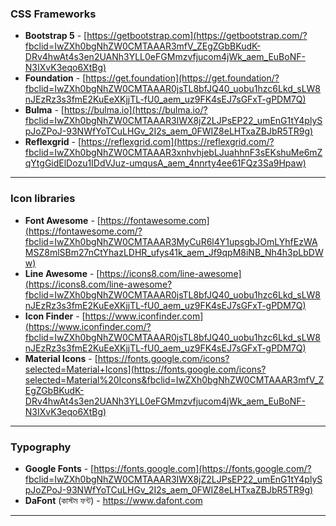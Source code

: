 ### CSS Frameworks
- **Bootstrap 5** - [https://getbootstrap.com](https://getbootstrap.com/?fbclid=IwZXh0bgNhZW0CMTAAAR3mfV_ZEgZGbBKudK-DRv4hwAt4s3en2UANh3YLL0eFGMmzvfjucom4jWk_aem_EuBoNF-N3IXvK3eqo6XtBg)
- **Foundation** - [https://get.foundation](https://get.foundation/?fbclid=IwZXh0bgNhZW0CMTAAAR0jsTL8bfJQ40_uobu1hzc6Lkd_sLW8nJEzRz3s3fmE2KuEeXKjjTL-fU0_aem_uz9FK4sEJ7sGFxT-gPDM7Q)
- **Bulma** - [https://bulma.io](https://bulma.io/?fbclid=IwZXh0bgNhZW0CMTAAAR3IWX8jZ2LJPsEP22_umEnG1tY4plySpJoZPoJ-93NWfYoTCuLHGv_2I2s_aem_0FWIZ8eLHTxaZBJbR5TR9g)
- **Reflexgrid** - [https://reflexgrid.com](https://reflexgrid.com/?fbclid=IwZXh0bgNhZW0CMTAAAR3xnhvhjebLJuahhnF3sEKshuMe6mZqYtgGidElDozu1IDdVJuz-umqusA_aem_4nnrty4ee61FQz3Sa9Hpaw)

---

### Icon libraries
- **Font Awesome** - [https://fontawesome.com](https://fontawesome.com/?fbclid=IwZXh0bgNhZW0CMTAAAR3MyCuR6l4Y1upsgbJOmLYhfEzWAMSZ8mlSBm27nCtYhazLDHR_ufys41k_aem_Jf9qpM8iNB_Nh4h3pLbDWw)
- **Line Awesome** - [https://icons8.com/line-awesome](https://icons8.com/line-awesome?fbclid=IwZXh0bgNhZW0CMTAAAR0jsTL8bfJQ40_uobu1hzc6Lkd_sLW8nJEzRz3s3fmE2KuEeXKjjTL-fU0_aem_uz9FK4sEJ7sGFxT-gPDM7Q)
- **Icon Finder** - [https://www.iconfinder.com](https://www.iconfinder.com/?fbclid=IwZXh0bgNhZW0CMTAAAR0jsTL8bfJQ40_uobu1hzc6Lkd_sLW8nJEzRz3s3fmE2KuEeXKjjTL-fU0_aem_uz9FK4sEJ7sGFxT-gPDM7Q)
- **Material Icons** - [https://fonts.google.com/icons?selected=Material+Icons](https://fonts.google.com/icons?selected=Material%20Icons&fbclid=IwZXh0bgNhZW0CMTAAAR3mfV_ZEgZGbBKudK-DRv4hwAt4s3en2UANh3YLL0eFGMmzvfjucom4jWk_aem_EuBoNF-N3IXvK3eqo6XtBg)

---
### Typography
- **Google Fonts** - [https://fonts.google.com](https://fonts.google.com/?fbclid=IwZXh0bgNhZW0CMTAAAR3IWX8jZ2LJPsEP22_umEnG1tY4plySpJoZPoJ-93NWfYoTCuLHGv_2I2s_aem_0FWIZ8eLHTxaZBJbR5TR9g)
- **DaFont** (কাস্টম ফন্ট) - https://www.dafont.com

---

